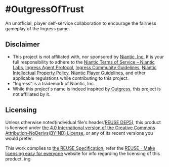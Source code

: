 # #OutgressOfTrust

An unofficial, player self-service collaboration to encourage the fairness gameplay of the Ingress game.

## Disclaimer

* This project is not affiliated with, nor sponsored by [Niantic, Inc.](https://nianticlabs.com/)  It is your full responsibility to adhere to the [Niantic Terms of Service – Niantic Labs](https://nianticlabs.com/terms), [Ingress Agent Protocol](https://niantic.helpshift.com/hc/en/3-ingress/faq/448-agent-protocol/), [Ingress Community Guidelines](https://community.ingress.com/en/discussion/10/community-guidelines), [Niantic Intellectual Property Policy](https://nianticlabs.com/ip-policy), [Niantic Player Guidelines](https://nianticlabs.com/guidelines), and other applicable regulations while contributing to this project.
* "Ingress" is a trademark of Niantic, Inc.
* While this project's name is indeed inspired by [Outgress](https://outgress.com/), this project is not affiliated by it.

## Licensing

Unless otherwise noted(individual file's header/[REUSE DEP5](.reuse/dep5)), this product is licensed under [the 4.0 International version of the Creative Commons Attribution-NoDerivs(BY-ND) License](https://creativecommons.org/licenses/by-nd/4.0/), or any of its recent versions you would prefer.

This work complies to [the REUSE Specification](https://reuse.software/spec/), refer the [REUSE - Make licensing easy for everyone](https://reuse.software/) website for info regarding the licensing of this product.
ing
